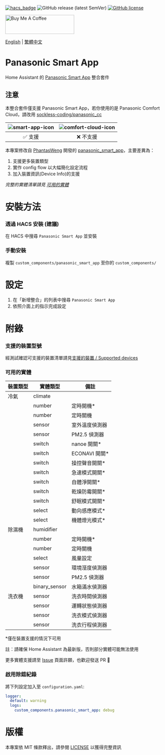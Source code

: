 [![hacs_badge](https://img.shields.io/badge/HACS-Default-orange.svg?style=for-the-badge)](https://github.com/custom-components/hacs)
![GitHub release (latest SemVer)](https://img.shields.io/github/v/release/osk2/panasonic_smart_app?style=for-the-badge)
[![GitHub license](https://img.shields.io/github/license/osk2/panasonic_smart_app?style=for-the-badge)](https://github.com/osk2/panasonic_smart_app/blob/master/LICENSE)

<a href="https://www.buymeacoffee.com/osk2" target="_blank"><img src="https://cdn.buymeacoffee.com/buttons/v2/default-yellow.png" alt="Buy Me A Coffee" style="height: 60px !important;width: 217px !important;" ></a>

[English](README.md) | [繁體中文](README-zh.md)

# Panasonic Smart App

Home Assistant 的 [Panasonic Smart App](https://play.google.com/store/apps/details?id=com.panasonic.smart&hl=zh_TW&gl=US) 整合套件

## 注意

本整合套件僅支援 Panasonic Smart App，若你使用的是 Panasonic Comfort Cloud，請改用 [sockless-coding/panasonic_cc](https://github.com/sockless-coding/panasonic_cc)

| ![smart-app-icon](https://raw.githubusercontent.com/osk2/panasonic_smart_app/master/assets/smart-app-icon.png) | ![comfort-cloud-icon](https://raw.githubusercontent.com/osk2/panasonic_smart_app/master/assets/comfort-cloud-icon.png) |
| :------------------------------------------------------------------------------------------------------------: | :--------------------------------------------------------------------------------------------------------------------: |
|                                                    ✅ 支援                                                     |                                                       ❌ 不支援                                                        |

本專案修改自 [PhantasWeng](https://github.com/PhantasWeng/) 開發的 [panasonic_smart_app](https://github.com/PhantasWeng/panasonic_smart_app)，主要差異為：

1. 支援更多裝置類型
2. 實作 config flow 以大幅簡化設定流程
3. 加入裝置資訊(Device Info)的支援

_完整的實體清單請見 [可用的實體](#可用的實體)_

# 安裝方法

### 透過 HACS 安裝 (建議)

在 HACS 中搜尋 `Panasonic Smart App` 並安裝

### 手動安裝

複製 `custom_components/panasonic_smart_app` 至你的 `custom_components/`

# 設定

1. 在「新增整合」的列表中搜尋 `Panasonic Smart App`
2. 依照介面上的指示完成設定

# 附錄

### 支援的裝置型號

經測試確認可支援的裝置清單請見[支援的裝置 / Supported devices](https://github.com/osk2/panasonic_smart_app/discussions/42)

### 可用的實體

| 裝置類型 | 實體類型      | 備註           |
| -------- | ------------- | -------------- |
| 冷氣     | climate       |                |
|          | number        | 定時開機\*     |
|          | number        | 定時關機       |
|          | sensor        | 室外溫度偵測器 |
|          | sensor        | PM2.5 偵測器   |
|          | switch        | nanoe 開關\*   |
|          | switch        | ECONAVI 開關\* |
|          | switch        | 操控聲音開關\* |
|          | switch        | 急速模式開關\* |
|          | switch        | 自體淨開關\*   |
|          | switch        | 乾燥防霉開關\* |
|          | switch        | 舒眠模式開關\* |
|          | select        | 動向感應模式\* |
|          | select        | 機體燈光模式\* |
| 除濕機   | humidifier    |                |
|          | number        | 定時開機\*     |
|          | number        | 定時關機       |
|          | select        | 風量設定       |
|          | sensor        | 環境溼度偵測器 |
|          | sensor        | PM2.5 偵測器   |
|          | binary_sensor | 水箱滿水偵測器 |
| 洗衣機   | sensor        | 洗衣時間偵測器 |
|          | sensor        | 運轉狀態偵測器 |
|          | sensor        | 洗衣模式偵測器 |
|          | sensor        | 洗衣行程偵測器 |

\*僅在裝置支援的情況下可用

註：請確保 Home Assistant 為最新版，否則部分實體可能無法使用

更多實體支援請至 [Issue](https://github.com/osk2/panasonic_smart_app/issues) 頁面許願，也歡迎發送 PR 💪

### 啟用除錯紀錄

將下列設定加入至 `configuration.yaml`:

```yaml
logger:
  default: warning
  logs:
    custom_components.panasonic_smart_app: debug
```

# 版權

本專案依 MIT 條款釋出，請參閱 [LICENSE](LICENSE) 以獲得完整資訊
